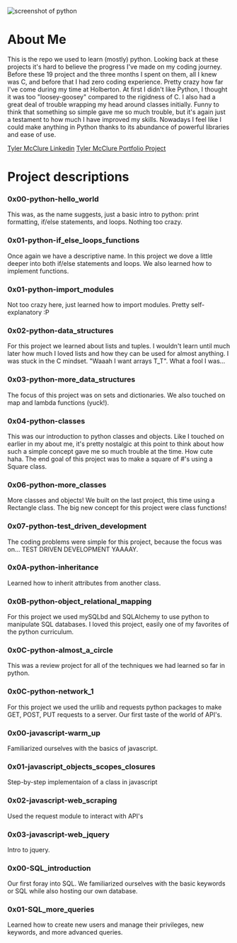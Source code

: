 ![screenshot of python](https://user-images.githubusercontent.com/63303265/182469146-d64f9772-f5da-4257-ba59-170ac167bf96.png)

# About Me

This is the repo we used to learn (mostly) python. Looking back at these projects it's hard to believe the progress I've made on my coding journey. Before these 19 project and the three months I spent on them, all I knew was C, and before that I had zero coding experience. Pretty crazy how far I've come during my time at Holberton. At first I didn't like Python, I thought it was too "loosey-goosey" compared to the rigidness of C. I also had a great deal of trouble wrapping my head around classes initially. Funny to think that something so simple gave me so much trouble, but it's again just a testament to how much I have improved my skills. Nowadays I feel like I could make anything in Python thanks to its abundance of powerful libraries and ease of use.

[Tyler McClure Linkedin](https://www.linkedin.com/in/tyler-mcclure-2011b21a9/)
[Tyler McClure Portfolio Project](https://github.com/Scatmandu/portfolio_project)

# Project descriptions

### 0x00-python-hello_world

This was, as the name suggests, just a basic intro to python: print formatting, if/else statements, and loops. Nothing too crazy.

### 0x01-python-if_else_loops_functions

Once again we have a descriptive name. In this project we dove a little deeper into both if/else statements and loops. We also learned how to implement functions.

### 0x01-python-import_modules

Not too crazy here, just learned how to import modules. Pretty self-explanatory :P

### 0x02-python-data_structures

For this project we learned about lists and tuples. I wouldn't learn until much later how much I loved lists and how they can be used for almost anything. I was stuck in the C mindset. "Waaah I want arrays T_T". What a fool I was...

### 0x03-python-more_data_structures

The focus of this project was on sets and dictionaries. We also touched on map and lambda functions (yuck!).

### 0x04-python-classes

This was our introduction to python classes and objects. Like I touched on earlier in my about me, it's pretty nostalgic at this point to think about how such a simple concept gave me so much trouble at the time. How cute haha. The end goal of this project was to make a square of #'s using a Square class.

### 0x06-python-more_classes

More classes and objects! We built on the last project, this time using a Rectangle class. The big new concept for this project were class functions!

### 0x07-python-test_driven_development

The coding problems were simple for this project, because the focus was on... TEST DRIVEN DEVELOPMENT YAAAAY.

### 0x0A-python-inheritance

Learned how to inherit attributes from another class.

### 0x0B-python-object_relational_mapping

For this project we used mySQLbd and SQLAlchemy to use python to manipulate SQL databases. I loved this project, easily one of my favorites of the python curriculum.

### 0x0C-python-almost_a_circle

This was a review project for all of the techniques we had learned so far in python.

### 0x0C-python-network_1

For this project we used the urllib and requests python packages to make GET, POST, PUT requests to a server. Our first taste of the world of API's.

### 0x00-javascript-warm_up

Familiarized ourselves with the basics of javascript.

### 0x01-javascript_objects_scopes_closures

Step-by-step implementaion of a class in javascript

### 0x02-javascript-web_scraping

Used the request module to interact with API's

### 0x03-javascript-web_jquery

Intro to jquery.

### 0x00-SQL_introduction

Our first foray into SQL. We familiarized ourselves with the basic keywords or SQL while also hosting our own database.

### 0x01-SQL_more_queries

Learned how to create new users and manage their privileges, new keywords, and more advanced queries.